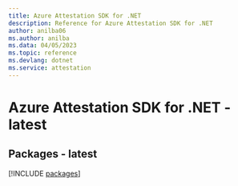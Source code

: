 ```yaml
---
title: Azure Attestation SDK for .NET
description: Reference for Azure Attestation SDK for .NET
author: anilba06
ms.author: anilba
ms.data: 04/05/2023
ms.topic: reference
ms.devlang: dotnet
ms.service: attestation
---
```

# Azure Attestation SDK for .NET - latest
## Packages - latest
[!INCLUDE [packages](attestation-index.md)]